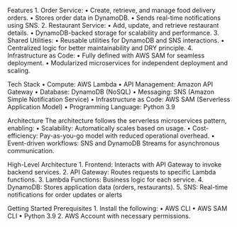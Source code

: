Features
	1.	Order Service:
	•	Create, retrieve, and manage food delivery orders.
	•	Stores order data in DynamoDB.
	•	Sends real-time notifications using SNS.
	2.	Restaurant Service:
	•	Add, update, and retrieve restaurant details.
	•	DynamoDB-backed storage for scalability and performance.
	3.	Shared Utilities:
	•	Reusable utilities for DynamoDB and SNS interactions.
	•	Centralized logic for better maintainability and DRY principle.
	4.	Infrastructure as Code:
	•	Fully defined with AWS SAM for seamless deployment.
	•	Modularized microservices for independent deployment and scaling.


Tech Stack
	•	Compute: AWS Lambda
	•	API Management: Amazon API Gateway
	•	Database: DynamoDB (NoSQL)
	•	Messaging: SNS (Amazon Simple Notification Service)
	•	Infrastructure as Code: AWS SAM (Serverless Application Model)
	•	Programming Language: Python 3.9


Architecture
The architecture follows the serverless microservices pattern, enabling:
	•	Scalability: Automatically scales based on usage.
	•	Cost-efficiency: Pay-as-you-go model with reduced operational overhead.
	•	Event-driven workflows: SNS and DynamoDB Streams for asynchronous communication.

High-Level Architecture
	1.	Frontend: Interacts with API Gateway to invoke backend services.
	2.	API Gateway: Routes requests to specific Lambda functions.
	3.	Lambda Functions: Business logic for each service.
	4.	DynamoDB: Stores application data (orders, restaurants).
	5.	SNS: Real-time notifications for order updates or alerts


Getting Started
Prerequisites
	1.	Install the following:
	•	AWS CLI
	•	AWS SAM CLI
	•	Python 3.9
	2.	AWS Account with necessary permissions.

